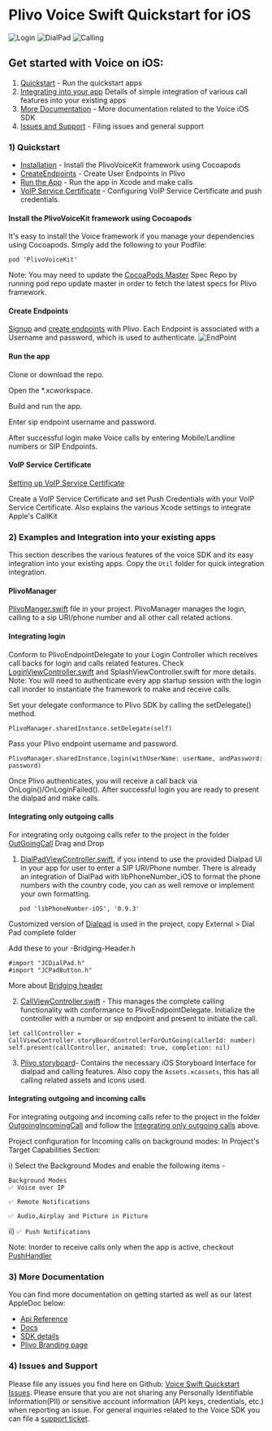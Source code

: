 # Plivo Voice Swift Quickstart for iOS
![Login](https://github.com/Ankish/PlivoExamplesSwift/blob/master/Images/Login.png)
![DialPad](https://github.com/Ankish/PlivoExamplesSwift/blob/master/Images/DialPad.png)
![Calling](https://github.com/Ankish/PlivoExamplesSwift/blob/master/OutgoingCallEg/Images/Calling.png)

## Get started with Voice on iOS:
1) [Quickstart](https://gist.github.com/Ankish/ccd5ce325c282baad0295aa9051e52d3#1quickstart) - Run the quickstart apps
2) [Integrating into your app](https://gist.github.com/Ankish/ccd5ce325c282baad0295aa9051e52d3#2-examples-and-integration-into-your-existing-apps) Details of simple integration of various call features into your existing apps
3) [More Documentation](https://gist.github.com/Ankish/ccd5ce325c282baad0295aa9051e52d3#3-more-documentation) - More documentation related to the Voice iOS SDK
4) [Issues and Support](https://gist.github.com/Ankish/ccd5ce325c282baad0295aa9051e52d3#4-issues-and-support) - Filing issues and general support

### 1) Quickstart
* [Installation](https://gist.github.com/Ankish/ccd5ce325c282baad0295aa9051e52d3#install-the-plivovoicekit-framework-using-cocoapods) - Install the PlivoVoiceKit framework using Cocoapods
* [CreateEndpoints](https://gist.github.com/Ankish/ccd5ce325c282baad0295aa9051e52d3#create-endpoints) - Create User Endpoints in Plivo
* [Run the App](https://gist.github.com/Ankish/ccd5ce325c282baad0295aa9051e52d3#run-the-app) - Run the app in Xcode and make calls
* [VoIP Service Certificate](https://gist.github.com/Ankish/ccd5ce325c282baad0295aa9051e52d3#run-the-app) - Configuring VoIP Service Certificate and push credentials.

#### Install the PlivoVoiceKit framework using Cocoapods
It's easy to install the Voice framework if you manage your dependencies using Cocoapods. Simply add the following to your Podfile:
```
pod 'PlivoVoiceKit'
```
Note: You may need to update the [CocoaPods Master](https://github.com/CocoaPods/Specs) Spec Repo by running pod repo update master in order to fetch the latest specs for Plivo framework.

#### Create Endpoints
[Signup](https://console.plivo.com/accounts/register/) and [create endpoints](https://manage.plivo.com/accounts/login/) with Plivo. 
Each Endpoint is associated with a Username and password, which is used to authenticate. 
![EndPoint](https://github.com/Ankish/PlivoExamplesSwift/blob/master/Images/EndPoint.png)

#### Run the app
Clone or download the repo.

Open the *.xcworkspace.

Build and run the app.

Enter sip endpoint username and password.

After successful login make Voice calls by entering Mobile/Landline numbers or SIP Endpoints.

#### VoIP Service Certificate
[Setting up VoIP Service Certificate](https://www.plivo.com/docs/sdk/ios/setting-up-push-credentials/)

Create a VoIP Service Certificate and set Push Credentials with your VoIP Service Certificate. Also explains the various Xcode settings to integrate Apple's CallKit

### 2) Examples and Integration into your existing apps
This section describes the various features of the voice SDK and its easy integration into your existing apps.
Copy the `Util` folder for quick integration integration.

#### PlivoManager
[PlivoManger.swift](https://github.com/Ankish/PlivoExamplesSwift/blob/master/OutGoingCall/OutGoingCall/Util/PlivoManager.swift)  file in your project. PlivoManager manages the login, calling to a sip URI/phone number and all other call related actions.

#### Integrating login
Conform to PlivoEndpointDelegate to your Login Controller which receives call backs for login and calls related features. Check [LoginViewController.swift](https://github.com/Ankish/PlivoExamplesSwift/blob/master/OutgoingCallEg/OutGoingCall/OutGoingCall/View%20Controllers/LoginViewController.swift) and SplashViewController.swift for more details. Note: You will need to authenticate every app startup session with the login call inorder to instantiate the framework to make and receive calls.

Set your delegate conformance to Plivo SDK by calling the setDelegate() method.

```
PlivoManager.sharedInstance.setDelegate(self)
```

Pass your Plivo endpoint username and password.

```
PlivoManager.sharedInstance.login(withUserName: userName, andPassword: password)
```

Once Plivo authenticates, you will receive a call back via OnLogin()/OnLoginFailed(). After successful login you are ready to present the dialpad and make calls.

#### Integrating only outgoing calls
For integrating only outgoing calls refer to the project in the folder [OutGoingCall](https://github.com/Ankish/PlivoExamplesSwift/OutGoingCall)
Drag and Drop 
1) [DialPadViewController.swift](https://github.com/Ankish/PlivoExamplesSwift/OutGoingCall/OutGoingCall/View%20Controllers/Plivo%20Controller), if you intend to use the provided Dialpad UI in your app for user to enter a SIP URI/Phone number.
     There is already an integration of DialPad with libPhoneNumber_iOS to format the phone numbers with the country code, you can as well remove or implement your own formatting.
```
   pod 'libPhoneNumber-iOS', '0.9.3'
```
Customized version of [Dialpad](https://github.com/jconst/JCDialPad) is used in the project, copy External > Dial Pad complete folder

Add these to your <ProjectName>-Bridging-Header.h
```
#import "JCDialPad.h"
#import "JCPadButton.h"
```
More about [Bridging header](https://developer.apple.com/documentation/swift/imported_c_and_objective-c_apis/importing_objective-c_into_swift)

2) [CallViewController.swift](https://github.com/Ankish/PlivoExamplesSwift/OutGoingCall/OutGoingCall/View%20Controllers/Plivo%20Controller) - This manages the complete calling functionality with conformance to PlivoEndpointDelegate. Initialize the controller with a number or sip endpoint and present to initiate the call.

```
let callController = CallViewController.storyBoardControllerForOutGoing(callerId: number)
self.present(callController, animated: true, completion: nil)
```

3) [Plivo.storyboard](https://github.com/Ankish/PlivoExamplesSwift/OutGoingCall/OutGoingCall/Storyboards)- Contains the necessary iOS Storyboard Interface for dialpad and calling features.
   Also  copy the `Assets.xcassets`, this has all calling related assets and icons used.

#### Integrating outgoing and incoming calls
For integrating outgoing and incoming calls refer to the project in the folder [OutgoingIncomingCall](https://github.com/Ankish/PlivoExamplesSwift/OutgoingIncomingCall) and follow the [Integrating only outgoing calls](https://github.com/Ankish/PlivoExamplesSwift/#integrating-only-outgoing-calls) above.

Project configuration for Incoming calls on background modes:
In Project's Target Capabilities Section:

i) Select the Background Modes and enable the following items - 
    
    Background Modes
    ✅ Voice over IP
    
    ✅ Remote Notifications
    
    ✅ Audio,Airplay and Picture in Picture
    
ii)  `✅ Push Notifications`

Note: Inorder to receive calls only when the app is active, checkout [PushHandler](https://github.com/Ankish/PlivoExamplesSwift/blob/master/OutgoingIncomingCall/OutgoingIncomingCall/Util/PushHandler.swift)

### 3) More Documentation
You can find more documentation on getting started as well as our latest AppleDoc below:
* [Api Reference](https://api-reference.plivo.com/latest/curl/resources/call/make-a-call)
* [Docs](https://www.plivo.com/docs/getting-started/)
* [SDK details](https://www.plivo.com/docs/sdk/ios/v2/)
* [Plivo Branding page](https://www.plivo.com/press/)

### 4) Issues and Support
Please file any issues you find here on Github: [Voice Swift Quickstart Issues](https://github.com/Ankish/PlivoExamplesSwift/issues). 
Please ensure that you are not sharing any Personally Identifiable Information(PII) or sensitive account information (API keys, credentials, etc.) when reporting an issue.
For general inquiries related to the Voice SDK you can file a [support ticket](https://support.plivo.com/support/home).

